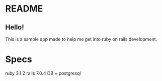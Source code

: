 # README

## Hello!

This is a sample app made to help me get into ruby on rails development.


# Specs 
ruby 3.1.2
rails 7.0.4
DB = postgresql 